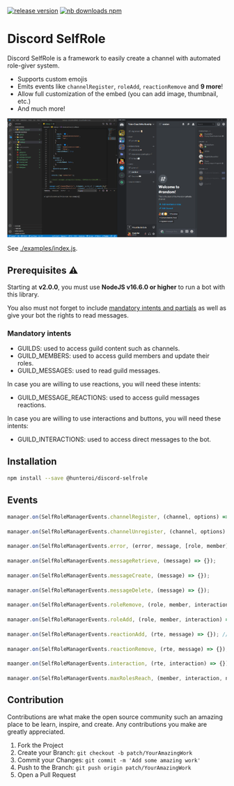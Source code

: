 <a href="https://www.npmjs.com/@hunteroi/discord-selfrole"><img src="https://img.shields.io/github/v/release/hunteroi/discord-selfrole?style=for-the-badge" alt="release version"/></a>
<a href="https://www.npmjs.com/@hunteroi/discord-selfrole"><img src="https://img.shields.io/npm/dt/@hunteroi/discord-selfrole?style=for-the-badge" alt="nb downloads npm"/></a>

# Discord SelfRole

Discord SelfRole is a framework to easily create a channel with automated role-giver system.

- Supports custom emojis
- Emits events like `channelRegister`, `roleAdd`, `reactionRemove` and **9 more**!
- Allow full customization of the embed (you can add image, thumbnail, etc.)
- And much more!

![IMAGE](https://raw.githubusercontent.com/HunteRoi/discord-selfrole/master/assets/example.gif)

See [./examples/index.js](https://github.com/hunteroi/discord-selfrole/tree/master/examples/index.js).

## Prerequisites ⚠️

Starting at **v2.0.0**, you must use **NodeJS v16.6.0 or higher** to run a bot with this library.

You also must not forget to include [mandatory intents and partials](#mandatory-intents) as well as give your bot the
rights to read messages.

### Mandatory intents

- GUILDS: used to access guild content such as channels.
- GUILD_MEMBERS: used to access guild members and update their roles.
- GUILD_MESSAGES: used to read guild messages.

In case you are willing to use reactions, you will need these intents:

- GUILD_MESSAGE_REACTIONS: used to access guild messages reactions.

In case you are willing to use interactions and buttons, you will need these intents:

- GUILD_INTERACTIONS: used to access direct messages to the bot.

## Installation

```sh
npm install --save @hunteroi/discord-selfrole
```

## Events

```ts
manager.on(SelfRoleManagerEvents.channelRegister, (channel, options) => {});

manager.on(SelfRoleManagerEvents.channelUnregister, (channel, options) => {});

manager.on(SelfRoleManagerEvents.error, (error, message, [role, member]) => {});

manager.on(SelfRoleManagerEvents.messageRetrieve, (message) => {});

manager.on(SelfRoleManagerEvents.messageCreate, (message) => {});

manager.on(SelfRoleManagerEvents.messageDelete, (message) => {});

manager.on(SelfRoleManagerEvents.roleRemove, (role, member, interaction) => {});

manager.on(SelfRoleManagerEvents.roleAdd, (role, member, interaction) => {});

manager.on(SelfRoleManagerEvents.reactionAdd, (rte, message) => {}); // only if useReactions is set to true

manager.on(SelfRoleManagerEvents.reactionRemove, (rte, message) => {}); // only if useReactions is set to true

maanger.on(SelfRoleManagerEvents.interaction, (rte, interaction) => {}); // only if useReactions is set to false

manager.on(SelfRoleManagerEvents.maxRolesReach, (member, interaction, nbRoles, maxRoles) => {});
```

## Contribution

Contributions are what make the open source community such an amazing place to be learn, inspire, and create. Any
contributions you make are greatly appreciated.

1. Fork the Project
2. Create your Branch: `git checkout -b patch/YourAmazingWork`
3. Commit your Changes: `git commit -m 'Add some amazing work'`
4. Push to the Branch: `git push origin patch/YourAmazingWork`
5. Open a Pull Request
